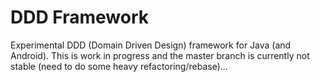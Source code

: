 # DDD Framework

Experimental DDD (Domain Driven Design) framework for Java (and Android). This is work in progress and the master branch is currently not stable (need to do some heavy refactoring/rebase)...

